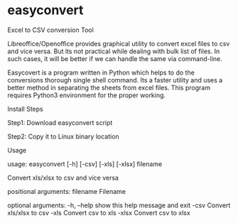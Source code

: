 # easyconvert
Excel to CSV conversion Tool

Libreoffice/Openoffice provides graphical utility to convert excel files to csv and vice versa.  But its not practical while dealing with bulk list of files. In such cases, it will be better if we can handle the same via command-line.

Easycovert is a program written in Python which helps to do the conversions thorough single shell command. Its a faster utility and uses a better method in separating the sheets from excel files. This program requires Python3 environment for the proper working.

Install Steps

Step1: Download easyconvert script

Step2: Copy it to Linux binary location

Usage

usage: easyconvert [-h] [-csv] [-xls] [-xlsx] filename

Convert xls/xlsx to csv and vice versa

positional arguments:
filename    Filename

optional arguments:
-h, –help  show this help message and exit
-csv        Convert xls/xlsx to csv
-xls        Convert csv to xls
-xlsx       Convert csv to xlsx
